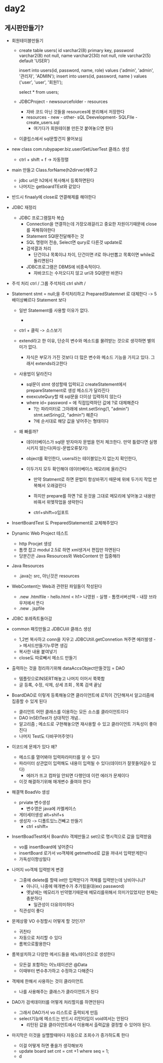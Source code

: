 # day2

## 게시판만들기?

- 회원테이블만들기

  - create table users(
    id varchar2(8) primary key,
    password varchar2(8) not null,
    name varchar2(30) not null,
    role varchar2(5) default 'USER')

    insert into users(id, password, name, role) values ('admin', 'admin', '관리자', 'ADMIN');
    insert into users(id, password, name ) values ('user', 'user', '회원1');

    select * from users;

  - JDBCProject - newsourcefolder - resources

    - 자바 코드 아닌 것들을 resources에 분리해서 저장한다
    - resources - new - other- sQL Deevelopment- SQLFIle - create_users.sql
      - 여기다가 회원테이블 만든것 붙여놓으면 된다

  - 이클립스에서 sql문할건지 물어보심

- new class com.rubypaper.biz.user/GetUserTest 클래스 생성

  - ctrl + shift + f -> 자동정렬

- main 만들고 Class.forName(h2dirver)해주고

  - jdbc url은 h2에서 복사해서 등록하면된다
  - 나머지는 getboardTEst와 같았다

- 반드시 finaaly에 close로 연결해제를 해야한다



- JDBC 재정리

  - JDBC 프로그램절차 복습
    - Connection을 연결하는데 가장오래걸리고 중요한 자원이기때문에 close를 꼭해줘야한다
    - Statement SQl문전달해주는 것
    - SQL 명령어 전송, Select면 qury로 다른것 update로
    - 검색결과 처리 
      - 단건이냐 목록이냐 차이,  단건이면 if로 하나만뽑고 목록이면 while로 돌리면된다
    - JDBC프로그램은 DBMS에 비종속적이다. 
      - 자바코드는 수저오디지 않고 url과 SQl문만 바뀐다

- 주석 처리 ctrl /  그룹 주석처리 ctrl shift / 

- Statement stmt = null;을 주석처리하고 PreparedStatemnet 로 대체한다 -> 5배이상빠르다 Statement 보다

  - 일반 Statement를 사용할 이유가 없다.

    - 

  - ctrl + 클릭 -> 소스보기

  - extend라고 한 이유, 단순히 변수와 메소드를 물려받는 것으로 생각하면 별의미가 없다.

    - 자식은 부모가 가진 것보다 더 많은 변수와 메소드 기능을 가지고 있다. 그래서 extends라고한다

  - 사용법이 달라진다

    - sql문이 stmt 생성할때 입력되고 createStatement에서 prepareStatement로 생성 메소드가 달라진다
    - exexcuteQury할 때 sql문을 더이상 입력하지 않는다
    - where id= password = 에 직접입력하던 값에 ?로 대체해준다
      - ?는 파라미터로 그아래에 stmt.setSring(1, "admin") stmt.setSring(2, "admin") 해준다
      - ?에 순서대로 해당 값을 넣어주는 형태이다

  - 왜 빠를까?

    - 데이터베이스가 sql문 받자마자 문법을 먼저 체크한다. 만약 틀렸다면 실행시키지 않는다(파싱-문법오류찾기)

    - object를 확인한다, users라는 테이블있는지 없는지 확인한다, 

    - 이두가지 모두 확인해야 데이터베이스 메모리에 올라간다

      - 만약 Statment로 하면 문법이 항상바뀌기 때문에 위에 두가지 작업 반복해서 오래걸린다

      - 하지만 prepare를 하면 ?로 둔것을 그대로 메모리에 넣어놓고 내용만바꿔서 위엦작업을 생략한다

      - ctrl+shift+o임포트

        

- InsertBoardTest 도 PreparedStatement로 교체해주었다

- Dynamic Web Project 테스트

  - http Procjet 생성
  - 톰캣 잡고 modul 2.5로 하면 xml생겨서 편집만 하면된다
  - 당분간은 Java Resources와 WebContent 만 집중해라

- Java Resources

  - .java는 src, 아닌것은 resources

- WebContent는 Web과 관련된 파일들이 작성된다

  - .new .htmlfile - hello.html  < h1> 나영원 - 실행 - 톰캣서버선택 - 내장 브라우저에서 뜬다
  - .new . jspfile 

-  JDBC 포레즉트돌아감
  - common 패킷만들고 JDBCUill 클래스 생성
    - 1,2번 복사하고 conn을 지우고 JDBCUtill.getConnetion 쳐주면 에러발생 -> 메서드만들기누루면 생김
    - 복사한 내용 붙여넣기
    - close도 따로빼서 메소드 만들기
- 출력하는 것을 정리하기위해 dataAccsObject만들것임 = DAO
  - 템플릿으로INSERT해놓고 나머지 이어서 쭉쭉함
  - 글 등록, 수정, 삭제, 상세 조회 , 목록 검색 끝남
- BoardDAO로 이렇게 등록해놓으면 클라이언트에 로직이 간단해져서 알고리즘에 집중할 수 있게 된다
  - 클리언트 어떤 클래스를 이용하는 모든 소스를 클라이언트이다
  - DAO InSEtTest가  상대적인 개념..
  - 알고리즘 ; 메소드로 구현해놓으면 재사용할 수 있고 클라이언트 가독성이 좋아진다
  - 나머지 Test도 다바꾸어주엇다
- 이코드에 문제가 있다 왜?
  - 메소드를 열어봐야 입력파라미터를 알 수 있다
  - 파라미터 상관없이 입력해도 내용이 입력될 수 있다(데이터가 잘못들어갈수 있다)
    - 에러가 뜨고 컴파일 안되면 다행인데 이런 에러가 문제이다
  - 이것 해결하기위해 매개변수 줄여야 한다
- 해결책 BoadVo 생성
  - prviate 변수생성
    - 변수명은 java에 카멜케이스
  - 게터세터생성 alt+shif+s
  - 생성자 -> 디폴트있느건빼고 만들기
    - ctrl +shift+
- InsertBoadTest에서 BoardVo 객체만들고 set으로 명시적으로 값을 입력받음
  - vo를 insertBoard에 넣어준다
  - insertBoard 로가서 vo객체에 getmethod로 값을 꺼내서 입력받게한다
  - 가독성이향상됬다
- 나머지 vo객체 입력받게 변경
  - 그중에 delete를 할때 int만 입력받다가 객체를 입력받는데 낭비아니냐?
    - 아니다, 나중에 매개변수가 추가됬을대(ex) password)
    - 옛날에는 메모리가 빈약했기때문에 메모리를위해서 의미가있었지만 현재는 충분하다
      - 일관성이 더유의미하다
  - 직관성이 좋다

- 문제상황 VO 수정할시 어떻게 할 것인가?
  - 귀찬타
  - 자동으로 처리할 수 있다
  - 롬복으로활용한다
- 롬복설치하고 다양한 메서드들을 에노테이션으로 생성한다
  - 모든걸 포함하는 어노테이션은 @Data
  - 이때부터 변수추가하고 수정하고 다해준다

- 객체에 한해서 사용하는 것이 클라이언트
  - 나를 사용해주는 클래스가 클라이언트가 된다
- DAO가 검색데이터를 어떻게 처리할지를 하면안된다
  - 그래서 DAO가서 vo 리스트로 출력되게 만듬
  - select기능에 메소드는 반드시 리턴타입이 void여서는 안된다
    - 리턴된 값을 클라이언트에서 이용해서 출력값을 결정할 수 있어야 된다.

- 마지막은 이것을 실핼할때마다 자동으로 조회수가 증가하도록 한다
  - 이걸 어떻게 하면 좋을가 생각해보자
  - update board set cnt = cnt +1 where seq = 1;
  - d

















